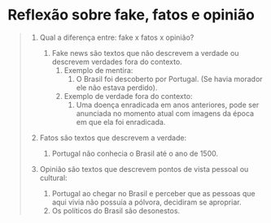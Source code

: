 <!-- markdownlint-disable-next-line -->
<link type="text/css" href="../../../css/defaulttheme.css" rel="stylesheet" />

<!-- markdownlint-disable-next-line -->
<main>

# Reflexão sobre fake, fatos e opinião

>    1. Qual a diferença entre: fake x fatos x opinião?  
>       1. Fake news são textos que não descrevem a verdade ou descrevem verdades fora do contexto.
>            1. Exemplo de mentira:  
>                1. O Brasil foi descoberto por Portugal. (Se havia morador ele não estava perdido).
>            2. Exemplo de verdade fora do contexto:  
>               1. Uma doença enradicada em anos anteriores, pode ser anunciada no momento atual com imagens da época em que ela foi enradicada.
>
>    2. Fatos são textos que descrevem a verdade:
>       1. Portugal não conhecia o Brasil até o ano de 1500.
>    3. Opinião são textos que descrevem pontos de vista pessoal ou cultural:
>       1. Portugal ao chegar no Brasil e perceber que as pessoas que aqui vivia não possuía a pólvora, decidiram se apropriar.  
>       2. Os políticos do Brasil são desonestos.  

<!-- markdownlint-disable-next-line -->
</main>